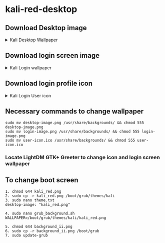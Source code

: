 # kali-red-desktop

## Download Desktop image

<details>

<summary>Kali Desktop Wallpaper</summary>

<img src="https://user-images.githubusercontent.com/78603128/228483112-91b5743a-bf9b-4730-b268-dbe8eba0888b.png" alt="kali-night-skyB-1920x1080" data-size="original"><img src="https://user-images.githubusercontent.com/78603128/228483132-c004b431-c4a1-4b96-b1aa-964ef23a8a5c.png" alt="kali-polygon-2560x1080" data-size="original"><img src="https://user-images.githubusercontent.com/78603128/228483140-80d6f4e0-aca3-4719-b8e9-60793a3f48a4.png" alt="kali-polygon-dragonB-1920x1080" data-size="original"><img src="https://user-images.githubusercontent.com/78603128/228483145-21c851d8-7575-4bda-b9d3-6de0e42bd9ff.png" alt="kali-fade-2020b-3840x2160" data-size="original"><img src="https://user-images.githubusercontent.com/78603128/228483509-bb7397a4-c841-469b-8773-d09aa267cf91.png" alt="kali_dragon_font" data-size="original"><img src="https://user-images.githubusercontent.com/78603128/228483523-5d63e92f-2679-4570-b78b-cfc8263b1bd6.png" alt="kali_red" data-size="original"><img src="https://user-images.githubusercontent.com/78603128/228483529-8d964615-c7a1-4efa-a73a-e481221c5a72.png" alt="kali-3d-black-1920x1080" data-size="original"><img src="https://user-images.githubusercontent.com/78603128/228483536-d6bc29ab-3a65-4695-96fc-3f6349f1eba4.png" alt="kali-linux-wallpaper-v1" data-size="original"><img src="https://user-images.githubusercontent.com/78603128/228483541-6512bf1c-eb1a-42d9-85cf-49f1d77d29ef.png" alt="kali-polygon-dragonB-1920x1080" data-size="original"><img src="https://user-images.githubusercontent.com/78603128/228483549-b70ee82d-0574-4b7a-9606-327f234f262d.jpg" alt="red-kali-abstract-sky-dark-16x9" data-size="original">

https://github.com/owerdogan/wallpapers-for-kali

</details>

## Download login screen image

<details>

<summary>Kali Login wallpaper</summary>

<img src="https://user-images.githubusercontent.com/78603128/228484220-04a93200-1e2f-4803-b758-6727731832db.jpg" alt="red-kali-contours" data-size="original">

</details>

## Download login profile icon

<details>

<summary>Kali Login User icon</summary>

<img src="https://user-images.githubusercontent.com/78603128/228484350-a8b13717-f237-4b49-8fd0-052c99319abd.png" alt="Screenshot_2023-03-29_160318-removebg-preview" data-size="original">

### You will need to convert to .ico file

https://convertico.com/

</details>

## Necessary commands to change wallpaper

```
sudo mv desktop-image.png /usr/share/backgrounds/ && chmod 555 desktop-image.png
sudo mv login-image.png /usr/share/backgrounds/ && chmod 555 login-image.png
sudo mv user-icon.ico /usr/share/backgrounds/ && chmod 555 user-icon.ico
```

### Locate LightDM GTK+ Greeter to change icon and login screen wallpaper

## To change boot screen

```
1. chmod 644 kali_red.png
2. sudo cp -r kali_red.png /boot/grub/themes/kali
3. sudo nano theme.txt
desktop-image: "kali_red.png"

4. sudo nano grub_background.sh
WALLPAPER=/boot/grub/themes/kali/kali_red.png

5. chmod 644 background_ii.png
6. sudo cp -r background_ii.png /boot/grub
7. sudo update-grub
```
